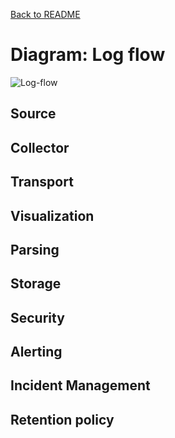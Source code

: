 
[Back to README](../README.md)

# Diagram: Log flow

![Log-flow](../images/log_flow.png)

## Source     
## Collector       
## Transport 
## Visualization             
## Parsing   
## Storage 
## Security 
## Alerting     
## Incident Management 
## Retention policy    

